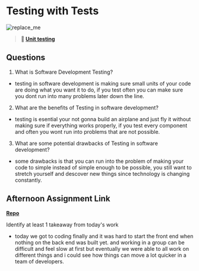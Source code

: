 # Testing with Tests

![replace_me](https://codeworks.blob.core.windows.net/public/assets/img/illustrations/placeholder.svg)

> **📖 [Unit testing](https://codeworksacademy.com/fs-student-guide/resources/wk8-9/03-Unit-Testing)**

## Questions

1. What is Software Development Testing?

- testing in software development is making sure small units of your code are doing what you want it to do, if you test often you can make sure you dont run into many problems later down the line.

2. What are the benefits of Testing in software development?

- testing is esential your not gonna build an airplane and just fly it without making sure if everything works properly, if you test every component and often you wont run into problems that are not possible.

3. What are some potential drawbacks of Testing in software development?

- some drawbacks is that you can run into the problem of making your code to simple instead of simple enough to be possible, you still want to stretch yourself and descover new things since technology is changing constantly.

## Afternoon Assignment Link

**[Repo](https://github.com/Andrew-Greenlaw/<ASSIGNMENT_REPO>)**

Identify at least 1 takeaway from today's work

- today we got to coding finally and it was hard to start the front end when nothing on the back end was built yet. and working in a group can be difficult and feel slow at first but eventually we were able to all work on different things and i could see how things can move a lot quicker in a team of developers.

